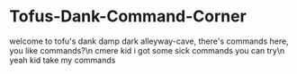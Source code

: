 # Tofus-Dank-Command-Corner
welcome to tofu's dank damp dark alleyway-cave, there's commands here, you like commands?\n
cmere kid i got some sick commands you can try\n
yeah kid take my commands
